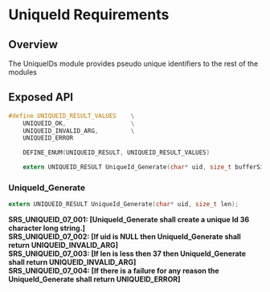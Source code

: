 UniqueId Requirements
================

## Overview
The UniqueIDs module provides pseudo unique identifiers to the rest of the modules

## Exposed API
```C
#define UNIQUEID_RESULT_VALUES    \
    UNIQUEID_OK,                  \
    UNIQUEID_INVALID_ARG,         \
    UNIQUEID_ERROR

    DEFINE_ENUM(UNIQUEID_RESULT, UNIQUEID_RESULT_VALUES)

    extern UNIQUEID_RESULT UniqueId_Generate(char* uid, size_t bufferSize);
```
### UniqueId_Generate
```C
extern UNIQUEID_RESULT UniqueId_Generate(char* uid, size_t len);
```
**SRS_UNIQUEID_07_001: [**UniqueId_Generate shall create a unique Id 36 character long string.**]**  
**SRS_UNIQUEID_07_002: [**If uid is NULL then UniqueId_Generate shall return UNIQUEID_INVALID_ARG**]**  
**SRS_UNIQUEID_07_003: [**If len is less then 37 then UniqueId_Generate shall return UNIQUEID_INVALID_ARG**]**  
**SRS_UNIQUEID_07_004: [**If there is a failure for any reason the UniqueId_Generate shall return UNIQUEID_ERROR**]**  